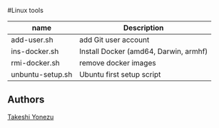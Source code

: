#Linux tools

| name | Description |
|---|---|
| add-user.sh | add Git user account |
| ins-docker.sh | Install Docker (amd64, Darwin, armhf) |
| rmi-docker.sh | remove docker images |
| unbuntu-setup.sh | Ubuntu first setup script |

## Authors
[Takeshi Yonezu](https://github.com/tkyonezu)
